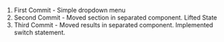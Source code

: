 1. First Commit - Simple dropdown menu
2. Second Commit - Moved section in separated component. Lifted State
3. Third Commit - Moved results in separated component. Implemented switch statement.
